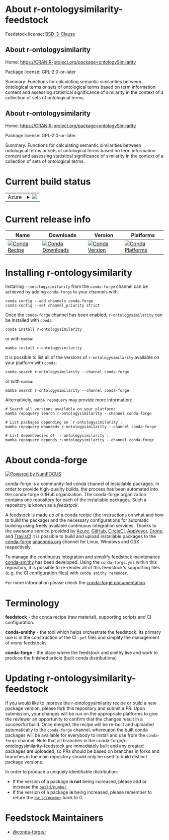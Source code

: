 About r-ontologysimilarity-feedstock
====================================

Feedstock license: [BSD-3-Clause](https://github.com/conda-forge/r-ontologysimilarity-feedstock/blob/main/LICENSE.txt)


About r-ontologysimilarity
--------------------------

Home: https://CRAN.R-project.org/package=ontologySimilarity

Package license: GPL-2.0-or-later

Summary: Functions for calculating semantic similarities between ontological terms or sets of ontological terms based on term information content and assessing statistical significance of similarity in the context of a collection of sets of ontological terms.

About r-ontologysimilarity
--------------------------

Home: https://CRAN.R-project.org/package=ontologySimilarity

Package license: GPL-2.0-or-later

Summary: Functions for calculating semantic similarities between ontological terms or sets of ontological terms based on term information content and assessing statistical significance of similarity in the context of a collection of sets of ontological terms.

Current build status
====================


<table>
    
  <tr>
    <td>Azure</td>
    <td>
      <details>
        <summary>
          <a href="https://dev.azure.com/conda-forge/feedstock-builds/_build/latest?definitionId=7357&branchName=main">
            <img src="https://dev.azure.com/conda-forge/feedstock-builds/_apis/build/status/r-ontologysimilarity-feedstock?branchName=main">
          </a>
        </summary>
        <table>
          <thead><tr><th>Variant</th><th>Status</th></tr></thead>
          <tbody><tr>
              <td>linux_64_r_base4.2</td>
              <td>
                <a href="https://dev.azure.com/conda-forge/feedstock-builds/_build/latest?definitionId=7357&branchName=main">
                  <img src="https://dev.azure.com/conda-forge/feedstock-builds/_apis/build/status/r-ontologysimilarity-feedstock?branchName=main&jobName=linux&configuration=linux%20linux_64_r_base4.2" alt="variant">
                </a>
              </td>
            </tr><tr>
              <td>linux_64_r_base4.3</td>
              <td>
                <a href="https://dev.azure.com/conda-forge/feedstock-builds/_build/latest?definitionId=7357&branchName=main">
                  <img src="https://dev.azure.com/conda-forge/feedstock-builds/_apis/build/status/r-ontologysimilarity-feedstock?branchName=main&jobName=linux&configuration=linux%20linux_64_r_base4.3" alt="variant">
                </a>
              </td>
            </tr><tr>
              <td>osx_64_r_base4.2</td>
              <td>
                <a href="https://dev.azure.com/conda-forge/feedstock-builds/_build/latest?definitionId=7357&branchName=main">
                  <img src="https://dev.azure.com/conda-forge/feedstock-builds/_apis/build/status/r-ontologysimilarity-feedstock?branchName=main&jobName=osx&configuration=osx%20osx_64_r_base4.2" alt="variant">
                </a>
              </td>
            </tr><tr>
              <td>osx_64_r_base4.3</td>
              <td>
                <a href="https://dev.azure.com/conda-forge/feedstock-builds/_build/latest?definitionId=7357&branchName=main">
                  <img src="https://dev.azure.com/conda-forge/feedstock-builds/_apis/build/status/r-ontologysimilarity-feedstock?branchName=main&jobName=osx&configuration=osx%20osx_64_r_base4.3" alt="variant">
                </a>
              </td>
            </tr><tr>
              <td>win_64</td>
              <td>
                <a href="https://dev.azure.com/conda-forge/feedstock-builds/_build/latest?definitionId=7357&branchName=main">
                  <img src="https://dev.azure.com/conda-forge/feedstock-builds/_apis/build/status/r-ontologysimilarity-feedstock?branchName=main&jobName=win&configuration=win%20win_64_" alt="variant">
                </a>
              </td>
            </tr>
          </tbody>
        </table>
      </details>
    </td>
  </tr>
</table>

Current release info
====================

| Name | Downloads | Version | Platforms |
| --- | --- | --- | --- |
| [![Conda Recipe](https://img.shields.io/badge/recipe-r--ontologysimilarity-green.svg)](https://anaconda.org/conda-forge/r-ontologysimilarity) | [![Conda Downloads](https://img.shields.io/conda/dn/conda-forge/r-ontologysimilarity.svg)](https://anaconda.org/conda-forge/r-ontologysimilarity) | [![Conda Version](https://img.shields.io/conda/vn/conda-forge/r-ontologysimilarity.svg)](https://anaconda.org/conda-forge/r-ontologysimilarity) | [![Conda Platforms](https://img.shields.io/conda/pn/conda-forge/r-ontologysimilarity.svg)](https://anaconda.org/conda-forge/r-ontologysimilarity) |

Installing r-ontologysimilarity
===============================

Installing `r-ontologysimilarity` from the `conda-forge` channel can be achieved by adding `conda-forge` to your channels with:

```
conda config --add channels conda-forge
conda config --set channel_priority strict
```

Once the `conda-forge` channel has been enabled, `r-ontologysimilarity` can be installed with `conda`:

```
conda install r-ontologysimilarity
```

or with `mamba`:

```
mamba install r-ontologysimilarity
```

It is possible to list all of the versions of `r-ontologysimilarity` available on your platform with `conda`:

```
conda search r-ontologysimilarity --channel conda-forge
```

or with `mamba`:

```
mamba search r-ontologysimilarity --channel conda-forge
```

Alternatively, `mamba repoquery` may provide more information:

```
# Search all versions available on your platform:
mamba repoquery search r-ontologysimilarity --channel conda-forge

# List packages depending on `r-ontologysimilarity`:
mamba repoquery whoneeds r-ontologysimilarity --channel conda-forge

# List dependencies of `r-ontologysimilarity`:
mamba repoquery depends r-ontologysimilarity --channel conda-forge
```


About conda-forge
=================

[![Powered by
NumFOCUS](https://img.shields.io/badge/powered%20by-NumFOCUS-orange.svg?style=flat&colorA=E1523D&colorB=007D8A)](https://numfocus.org)

conda-forge is a community-led conda channel of installable packages.
In order to provide high-quality builds, the process has been automated into the
conda-forge GitHub organization. The conda-forge organization contains one repository
for each of the installable packages. Such a repository is known as a *feedstock*.

A feedstock is made up of a conda recipe (the instructions on what and how to build
the package) and the necessary configurations for automatic building using freely
available continuous integration services. Thanks to the awesome service provided by
[Azure](https://azure.microsoft.com/en-us/services/devops/), [GitHub](https://github.com/),
[CircleCI](https://circleci.com/), [AppVeyor](https://www.appveyor.com/),
[Drone](https://cloud.drone.io/welcome), and [TravisCI](https://travis-ci.com/)
it is possible to build and upload installable packages to the
[conda-forge](https://anaconda.org/conda-forge) [anaconda.org](https://anaconda.org/)
channel for Linux, Windows and OSX respectively.

To manage the continuous integration and simplify feedstock maintenance
[conda-smithy](https://github.com/conda-forge/conda-smithy) has been developed.
Using the ``conda-forge.yml`` within this repository, it is possible to re-render all of
this feedstock's supporting files (e.g. the CI configuration files) with ``conda smithy rerender``.

For more information please check the [conda-forge documentation](https://conda-forge.org/docs/).

Terminology
===========

**feedstock** - the conda recipe (raw material), supporting scripts and CI configuration.

**conda-smithy** - the tool which helps orchestrate the feedstock.
                   Its primary use is in the construction of the CI ``.yml`` files
                   and simplify the management of *many* feedstocks.

**conda-forge** - the place where the feedstock and smithy live and work to
                  produce the finished article (built conda distributions)


Updating r-ontologysimilarity-feedstock
=======================================

If you would like to improve the r-ontologysimilarity recipe or build a new
package version, please fork this repository and submit a PR. Upon submission,
your changes will be run on the appropriate platforms to give the reviewer an
opportunity to confirm that the changes result in a successful build. Once
merged, the recipe will be re-built and uploaded automatically to the
`conda-forge` channel, whereupon the built conda packages will be available for
everybody to install and use from the `conda-forge` channel.
Note that all branches in the conda-forge/r-ontologysimilarity-feedstock are
immediately built and any created packages are uploaded, so PRs should be based
on branches in forks and branches in the main repository should only be used to
build distinct package versions.

In order to produce a uniquely identifiable distribution:
 * If the version of a package **is not** being increased, please add or increase
   the [``build/number``](https://docs.conda.io/projects/conda-build/en/latest/resources/define-metadata.html#build-number-and-string).
 * If the version of a package **is** being increased, please remember to return
   the [``build/number``](https://docs.conda.io/projects/conda-build/en/latest/resources/define-metadata.html#build-number-and-string)
   back to 0.

Feedstock Maintainers
=====================

* [@conda-forge/r](https://github.com/conda-forge/r/)

